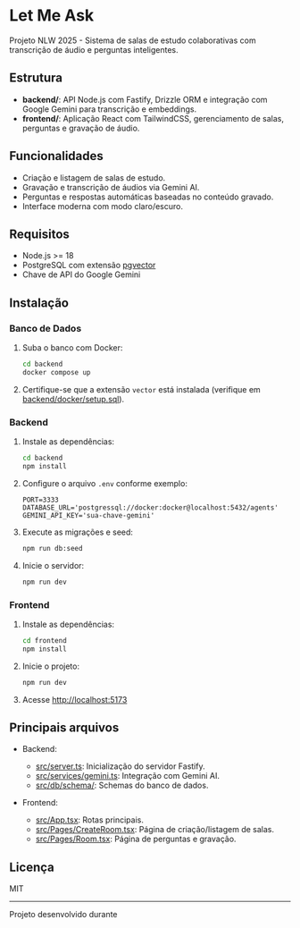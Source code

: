 # Let Me Ask

Projeto NLW 2025 - Sistema de salas de estudo colaborativas com transcrição de áudio e perguntas inteligentes.

## Estrutura

- **backend/**: API Node.js com Fastify, Drizzle ORM e integração com Google Gemini para transcrição e embeddings.
- **frontend/**: Aplicação React com TailwindCSS, gerenciamento de salas, perguntas e gravação de áudio.

## Funcionalidades

- Criação e listagem de salas de estudo.
- Gravação e transcrição de áudios via Gemini AI.
- Perguntas e respostas automáticas baseadas no conteúdo gravado.
- Interface moderna com modo claro/escuro.

## Requisitos

- Node.js >= 18
- PostgreSQL com extensão [pgvector](https://github.com/pgvector/pgvector)
- Chave de API do Google Gemini

## Instalação

### Banco de Dados

1. Suba o banco com Docker:
   ```sh
   cd backend
   docker compose up
   ```
2. Certifique-se que a extensão `vector` está instalada (verifique em [backend/docker/setup.sql](backend/docker/setup.sql)).

### Backend

1. Instale as dependências:
   ```sh
   cd backend
   npm install
   ```
2. Configure o arquivo `.env` conforme exemplo:
   ```
   PORT=3333
   DATABASE_URL='postgressql://docker:docker@localhost:5432/agents'
   GEMINI_API_KEY='sua-chave-gemini'
   ```
3. Execute as migrações e seed:
   ```sh
   npm run db:seed
   ```
4. Inicie o servidor:
   ```sh
   npm run dev
   ```

### Frontend

1. Instale as dependências:
   ```sh
   cd frontend
   npm install
   ```
2. Inicie o projeto:
   ```sh
   npm run dev
   ```
3. Acesse [http://localhost:5173](http://localhost:5173)

## Principais arquivos

- Backend:
  - [src/server.ts](backend/src/server.ts): Inicialização do servidor Fastify.
  - [src/services/gemini.ts](backend/src/services/gemini.ts): Integração com Gemini AI.
  - [src/db/schema/](backend/src/db/schema/): Schemas do banco de dados.

- Frontend:
  - [src/App.tsx](frontend/src/App.tsx): Rotas principais.
  - [src/Pages/CreateRoom.tsx](frontend/src/Pages/CreateRoom.tsx): Página de criação/listagem de salas.
  - [src/Pages/Room.tsx](frontend/src/Pages/Room.tsx): Página de perguntas e gravação.

## Licença

MIT

---

Projeto desenvolvido durante